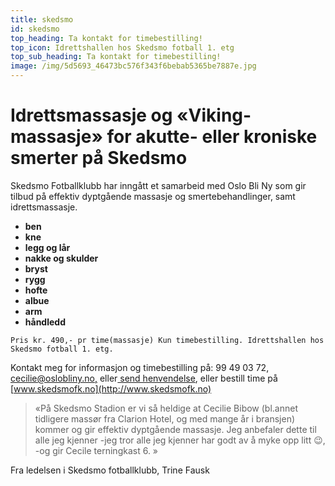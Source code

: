 ```yaml
---
title: skedsmo
id: skedsmo
top_heading: Ta kontakt for timebestilling!
top_icon: Idrettshallen hos Skedsmo fotball 1. etg
top_sub_heading: Ta kontakt for timebestilling!
image: /img/5d5693_46473bc576f343f6bebab5365be7887e.jpg
---
```

# Idrettsmassasje og «Viking-massasje»  for akutte- eller kroniske smerter på Skedsmo

Skedsmo Fotballklubb har inngått et samarbeid med Oslo Bli Ny som gir tilbud på effektiv dyptgående massasje og smertebehandlinger, samt idrettsmassasje.

* **ben**
* **kne**
* **legg og lår**
* **nakke og skulder**
* **bryst**
* **rygg**
* **hofte**
* **albue**
* **arm**
* **håndledd**


```
Pris kr. 490,- pr time(massasje) Kun timebestilling. Idrettshallen hos Skedsmo fotball 1. etg.
```

Kontakt meg for informasjon og timebestilling på: 99 49 03 72,  [cecilie@oslobliny.no,](mailto:cecilie@oslobliny.no) eller[ send henvendelse](www.oslobliny.no/kontakt), eller bestill time på [www.skedsmofk.no](http://www.skedsmofk.no)



> «På Skedsmo Stadion er vi så heldige at Cecilie Bibow (bl.annet tidligere massør fra Clarion Hotel, og med mange år i bransjen) kommer og gir effektiv dyptgående massasje. Jeg anbefaler dette til alle jeg kjenner -jeg tror alle jeg kjenner har godt av å myke opp litt 😉, -og gir Cecile terningkast 6. »

Fra ledelsen i Skedsmo fotballklubb, Trine Fausk

